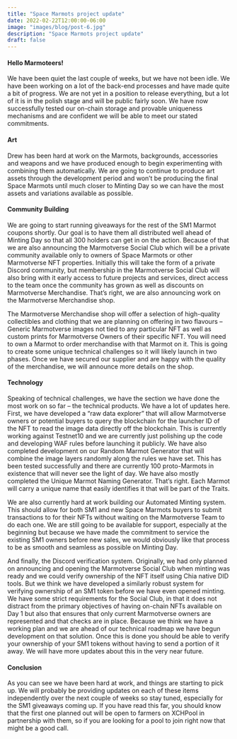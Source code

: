 ```yaml
---
title: "Space Marmots project update"
date: 2022-02-22T12:00:00-06:00
image: "images/blog/post-6.jpg"
description: "Space Marmots project update"
draft: false
---
```


#### Hello Marmoteers!

We have been quiet the last couple of weeks, but we have not been idle. We have been working on a lot of the back-end processes and have made quite a bit of progress. We are not yet in a position to release everything, but a lot of it is in the polish stage and will be public fairly soon. We have now successfully tested our on-chain storage and provable uniqueness mechanisms and are confident we will be able to meet our stated commitments.

#### Art

Drew has been hard at work on the Marmots, backgrounds, accessories and weapons and we have produced enough to begin experimenting with combining them automatically. We are going to continue to produce art assets through the development period and won’t be producing the final Space Marmots until much closer to Minting Day so we can have the most assets and variations available as possible. 

#### Community Building

We are going to start running giveaways for the rest of the SM1 Marmot coupons shortly. Our goal is to have them all distributed well ahead of Minting Day so that all 300 holders can get in on the action. Because of that we are also announcing the Marmotverse Social Club which will be a private community available only to owners of Space Marmots or other Marmotverse NFT properties. Initially this will take the form of a private Discord community, but membership in the Marmotverse Social Club will also bring with it early access to future projects and services, direct access to the team once the community has grown as well as discounts on Marmotverse Merchandise. That’s right, we are also announcing work on the Marmotverse Merchandise shop.

The Marmotverse Merchandise shop will offer a selection of high-quality collectibles and clothing that we are planning on offering in two flavours – Generic Marmotverse images not tied to any particular NFT as well as custom prints for Marmotverse Owners of their specific NFT. You will need to own a Marmot to order merchandise with that Marmot on it. This is going to create some unique technical challenges so it will likely launch in two phases. Once we have secured our supplier and are happy with the quality of the merchandise, we will announce more details on the shop. 

#### Technology

Speaking of technical challenges, we have the section we have done the most work on so far – the technical products. We have a lot of updates here. First, we have developed a “raw data explorer” that will allow Marmotverse owners or potential buyers to query the blockchain for the launcher ID of the NFT to read the image data directly off the blockchain. This is currently working against Testnet10 and we are currently just polishing up the code and developing WAF rules before launching it publicly. We have also completed development on our Random Marmot Generator that will combine the image layers randomly along the rules we have set. This has been tested successfully and there are currently 100 proto-Marmots in existence that will never see the light of day. We have also mostly completed the Unique Marmot Naming Generator. That’s right. Each Marmot will carry a unique name that easily identifies it that will be part of the Traits.

We are also currently hard at work building our Automated Minting system. This should allow for both SM1 and new Space Marmots buyers to submit transactions to for their NFTs without waiting on the Marmotverse Team to do each one. We are still going to be available for support, especially at the beginning but because we have made the commitment to service the existing SM1 owners before new sales, we would obviously like that process to be as smooth and seamless as possible on Minting Day.

And finally, the Discord verification system. Originally, we had only planned on announcing and opening the Marmotverse Social Club when minting was ready and we could verify ownership of the NFT itself using Chia native DID tools. But we think we have developed a similarly robust system for verifying ownership of an SM1 token before we have even opened minting. We have some strict requirements for the Social Club, in that it does not distract from the primary objectives of having on-chain NFTs available on Day 1 but also that ensures that only current Marmotverse owners are represented and that checks are in place. Because we think we have a working plan and we are ahead of our technical roadmap we have begun development on that solution. Once this is done you should be able to verify your ownership of your SM1 tokens without having to send a portion of it away. We will have more updates about this in the very near future.

#### Conclusion

As you can see we have been hard at work, and things are starting to pick up. We will probably be providing updates on each of these items independently over the next couple of weeks so stay tuned, especially for the SM1 giveaways coming up. If you have read this far, you should know that the first one planned out will be open to farmers on XCHPool in partnership with them, so if you are looking for a pool to join right now that might be a good call.